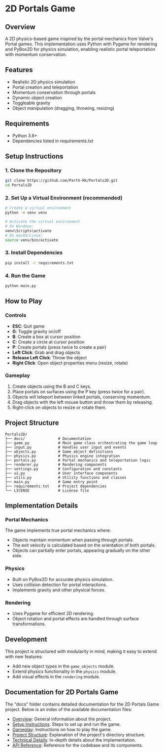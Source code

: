 # 2D Portals Game

## Overview
A 2D physics-based game inspired by the portal mechanics from Valve's Portal games. This implementation uses Python with Pygame for rendering and PyBox2D for physics simulation, enabling realistic portal teleportation with momentum conservation.

## Features
- Realistic 2D physics simulation
- Portal creation and teleportation
- Momentum conservation through portals
- Dynamic object creation
- Toggleable gravity
- Object manipulation (dragging, throwing, resizing)

## Requirements
- Python 3.8+
- Dependencies listed in requirements.txt

## Setup Instructions

### 1. Clone the Repository
```bash
git clone https://github.com/Parth-RK/Portals2D.git
cd Portals2D
```

### 2. Set Up a Virtual Environment (recommended)
```bash
# Create a virtual environment
python -m venv venv

# Activate the virtual environment
# On Windows:
venv\Scripts\activate
# On macOS/Linux:
source venv/bin/activate
```

### 3. Install Dependencies
```bash
pip install -r requirements.txt
```

### 4. Run the Game
```bash
python main.py
```

## How to Play

### Controls
- **ESC**: Quit game
- **G**: Toggle gravity on/off
- **B**: Create a box at cursor position
- **C**: Create a circle at cursor position
- **P**: Create portals (press twice to create a pair)
- **Left Click**: Grab and drag objects
- **Release Left Click**: Throw the object
- **Right Click**: Open object properties menu (resize, rotate)

### Gameplay
1. Create objects using the B and C keys.
2. Place portals on surfaces using the P key (press twice for a pair).
3. Objects will teleport between linked portals, conserving momentum.
4. Drag objects with the left mouse button and throw them by releasing.
5. Right-click on objects to resize or rotate them.

## Project Structure
```
Portals2D/
├── docs/               # Documentation
├── game.py             # Main game class orchestrating the game loop
├── input.py            # Handles user input and events
├── objects.py          # Game object definitions
├── physics.py          # Physics engine integration
├── portals.py          # Portal mechanics and teleportation logic
├── renderer.py         # Rendering components
├── settings.py         # Configuration and constants
├── ui.py               # User interface components
├── utils.py            # Utility functions and classes
├── main.py             # Game entry point
├── requirements.txt    # Project dependencies
└── LICENSE             # License file
```

## Implementation Details

### Portal Mechanics
The game implements true portal mechanics where:
- Objects maintain momentum when passing through portals.
- The exit velocity is calculated based on the orientation of both portals.
- Objects can partially enter portals, appearing gradually on the other side.

### Physics
- Built on PyBox2D for accurate physics simulation.
- Uses collision detection for portal interactions.
- Implements gravity and other physical forces.

### Rendering
- Uses Pygame for efficient 2D rendering.
- Object rotation and portal effects are handled through surface transformations.

## Development
This project is structured with modularity in mind, making it easy to extend with new features:
- Add new object types in the `game_objects` module.
- Extend physics functionality in the `physics` module.
- Add visual effects in the `rendering` module.

## Documentation for 2D Portals Game

The "docs" folder contains detailed documentation for the 2D Portals Game project. Below is an index of the available documentation files:

- [Overview](overview.md): General information about the project.
- [Setup Instructions](setup.md): Steps to set up and run the game.
- [Gameplay](gameplay.md): Instructions on how to play the game.
- [Project Structure](structure.md): Explanation of the project's directory structure.
- [Technical Details](technical.md): In-depth details about the implementation.
- [API Reference](api.md): Reference for the codebase and its components.